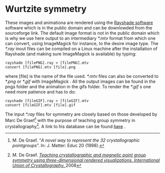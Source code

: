 # Wurtzite symmetry

These images and animationa are rendered using the [Rayshade software](https://sourceforge.net/projects/rayshade/) software which is in the public domain and can be downlowded from the sourceforge link.
The default image format is not in the public domain which is why we use here output to an intermediary _\*.mtv_ format from which one can convert, using ImageMagick for instance, to the desire image type.
The _*.ray_ inout files can be compiled on a Linux machine after the installation of Rayshade (and making sure ImageMagick is available)  by typing:
```
rayshade [filePNG].ray > [filePNG].mtv  
convert [filePNG].mtv [file].png
```
where [file] is the name of the file used. _\*.mtv_ files can also be converted to _\*.png_ or _\*.gif_ with ImageMagick . All the output images can be found in the pngs folder and the animation in the gifs folder. To render the _\*.gif_ s one need more patience and
has to do:
```
rayshade [fileGIF].ray > [fileGIF].mtv
convert [fileGIF].mtv [file].gif
```

The input _\*.ray_ files for symmetry are closely based on those developed by Marc De Graef[^1] with the purpose of teaching group symmetry in crystallography[^2]. A link to his database can be found [here](http://som.web.cmu.edu/frames2.html) .

[^1]: M. De Graef. “_A novel way to represent the 32 crystallographic pointgroups_”. In: J. Matter: Educ 20 (1998).
[^2]: M. De Graef. [ _Teaching crystallographic and magnetic point group symmetry using three-dimensional rendered visualizations. International Union of Crystallography._ ](https://www.iucr.org/education/pamphlets/23/full-text) 2008